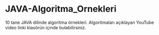 # JAVA-Algoritma_Ornekleri
 10 tane JAVA dilinde algoritma örnekleri. Algoritmaları açıklayan YouTube video linki klasörün içinde bulabilirsiniz.
